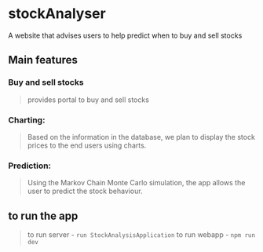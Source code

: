 # stockAnalyser

A website that advises users to help predict when to buy and sell stocks

## Main features 

### Buy and sell stocks
> provides portal to buy and sell stocks

### Charting:
>Based on the information in the database, we plan to display the stock prices to the end users using charts.
 
 ### Prediction:
> Using the Markov Chain Monte Carlo simulation, the app allows the user to predict the stock behaviour.
## to run the app

> to run server - `run StockAnalysisApplication`
> to run webapp - `npm run dev` 
